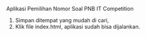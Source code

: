 Aplikasi Pemilihan Nomor Soal PNB IT Competition

1. Simpan ditempat yang mudah di cari,
2. Klik file index.html, aplikasi sudah bisa dijalankan.
